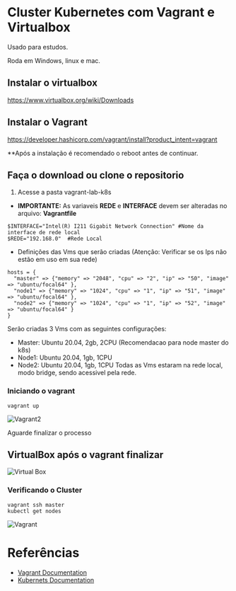 # Cluster Kubernetes com Vagrant e Virtualbox

Usado para estudos.

Roda em Windows, linux e mac.

## Instalar o virtualbox
https://www.virtualbox.org/wiki/Downloads

## Instalar o Vagrant
https://developer.hashicorp.com/vagrant/install?product_intent=vagrant

**Após a instalação é recomendado o reboot antes de continuar.

## Faça o download ou clone o repositorio
1. Acesse a pasta vagrant-lab-k8s   
- **IMPORTANTE:** As variaveis **REDE** e **INTERFACE** devem ser alteradas no arquivo: **Vagrantfile**
```
$INTERFACE="Intel(R) I211 Gigabit Network Connection" #Nome da interface de rede local
$REDE="192.168.0"  #Rede Local
```
- Definições das Vms que serão criadas (Atenção: Verificar se os Ips não estão em uso em sua rede)
```
hosts = {
  "master" => {"memory" => "2048", "cpu" => "2", "ip" => "50", "image" => "ubuntu/focal64" },
  "node1" => {"memory" => "1024", "cpu" => "1", "ip" => "51", "image" => "ubuntu/focal64" },
  "node2" => {"memory" => "1024", "cpu" => "1", "ip" => "52", "image" => "ubuntu/focal64" }
}
```
Serão criadas 3 Vms com as seguintes configurações:

- Master: Ubuntu 20.04, 2gb, 2CPU (Recomendacao para node master do k8s)
- Node1: Ubuntu 20.04, 1gb, 1CPU
- Node2: Ubuntu 20.04, 1gb, 1CPU
Todas as Vms estaram na rede local, modo bridge, sendo acessivel pela rede.

### Iniciando o vagrant
```
vagrant up
```
![Vagrant2](https://github.com/cpginfo/vagrant-lab-k8s/assets/39770143/bfdd4874-fed3-41b4-bfcd-b2a90be4c3d5)

Aguarde finalizar o processo

## VirtualBox após o vagrant finalizar
![Virtual Box](https://github.com/cpginfo/vagrant-lab-k8s/assets/39770143/c9b21e42-0d14-48cb-8bbd-05b725aa9c44)

### Verificando o Cluster
```
vagrant ssh master
kubectl get nodes
```
![Vagrant](https://github.com/cpginfo/vagrant-lab-k8s/assets/39770143/af8a01d4-a69f-4236-8423-26eef3eae534)

# Referências

- [Vagrant Documentation](https://developer.hashicorp.com/vagrant/docs)
- [Kubernets Documentation](https://kubernetes.io/pt-br/docs/home/)
